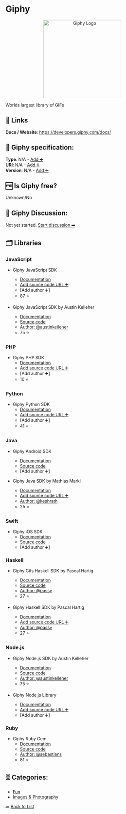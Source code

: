 # Giphy
<p align="center">
    <img width="256" src="https://raw.githubusercontent.com/apis-list/apis-list/main/apis/giphy/logo_256x256.png" alt="Giphy Logo"/>
</p>
Worlds largest library of GIFs

##  🔗 Links
**Docs / Website**: https://developers.giphy.com/docs/

## 🧬 Giphy specification:
**Type**: N/A - [Add ➕](https://github.com/apis-list/apis-list/edit/main/apis-list.yaml)  
**URI**: N/A - [Add ➕](https://github.com/apis-list/apis-list/edit/main/apis-list.yaml)  
**Version**: N/A - [Add ➕](https://github.com/apis-list/apis-list/edit/main/apis-list.yaml)

## 🆓 Is Giphy free?
 Unknown/No 

## 💬 Giphy Discussion:
Not yet started. [Start discussion ➡️](https://github.com/apis-list/apis-list/discussions/new)

## 🗂️ Libraries
### JavaScript
- Giphy JavaScript SDK
    - [Documentation](https://github.com/Giphy/giphy-js-sdk-core)
    - [Add source code URL ➕]()
    - [Add author ➕]
    - 87 ⭐

- Giphy JavaScript SDK by Austin Kelleher
    - [Documentation](https://libraries.io/npm/giphy-api)
    - [Source code](https://github.com/austinkelleher/giphy-api)
    - [Author: @austinkelleher](https://github.com/austinkelleher)
    - 75 ⭐

### PHP
- Giphy PHP SDK
    - [Documentation](https://github.com/Giphy/giphy-php-client)
    - [Add source code URL ➕]()
    - [Add author ➕]
    - 10 ⭐

### Python
- Giphy Python SDK
    - [Documentation](https://github.com/Giphy/giphy-python-client)
    - [Add source code URL ➕]()
    - [Add author ➕]
    - 41 ⭐

### Java
- Giphy Android SDK 
    - [Documentation](https://developers.giphy.com/docs/sdk/#android)
    - [Source code](https://github.com/Giphy/giphy-android-sdk-core)
    - [Add author ➕]

- Giphy Java SDK by Mathias Markl
    - [Documentation](https://github.com/keshrath/Giphy4J)
    - [Add source code URL ➕]()
    - [Author: @keshrath](https://github.com/keshrath)
    - 25 ⭐

### Swift
- Giphy iOS SDK 
    - [Documentation](https://developers.giphy.com/docs/sdk#ios)
    - [Source code](https://github.com/Giphy/giphy-ios-sdk-core)
    - [Add author ➕]

### Haskell
- Giphy Gifs Haskell SDK by Pascal Hartig 
    - [Documentation](https://www.stackage.org/nightly-2016-10-24/package/giphy-api-0.5.0.0)
    - [Source code](https://github.com/passy/giphy-api#readme)
    - [Author: @passy](https://github.com/passy)
    - 27 ⭐

- Giphy Haskell SDK by Pascal Hartig
    - [Documentation](https://github.com/passy/giphy-api)
    - [Add source code URL ➕]()
    - [Author: @passy](https://github.com/passy)
    - 27 ⭐

### Node.js
- Giphy Node.js SDK by Austin Kelleher
    - [Documentation](https://www.npmjs.com/package/giphy-api)
    - [Source code](https://github.com/austinkelleher/giphy-api)
    - [Author: @austinkelleher](https://github.com/austinkelleher)
    - 75 ⭐

- Giphy Node.js Library
    - [Documentation](https://www.npmjs.com/package/apigiphy)
    - [Add source code URL ➕]()
    - [Add author ➕]

### Ruby
- Giphy Ruby Gem
    - [Documentation](http://giphy.com/labs)
    - [Source code](https://github.com/sebasoga/giphy)
    - [Author: @sebastians](https://github.com/sebastians)
    - 81 ⭐


## 🗄️ Categories:
- [Fun](https://github.com/apis-list/apis-list#fun-)
- [Images & Photography](https://github.com/apis-list/apis-list#images--photography-)

🔙  [Back to List](https://github.com/apis-list/apis-list)
